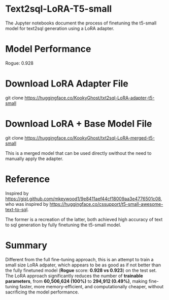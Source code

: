 # Text2sql-LoRA-T5-small
The Jupyter notebooks document the process of finetuning the t5-small model for text2sql generation using a LoRA adapter.

# Model Performance
Rogue: 0.928

# Download LoRA Adapter File
git clone https://huggingface.co/KookyGhost/txt2sql-LoRA-adapter-t5-small

# Download LoRA + Base Model File 
git clone https://huggingface.co/KookyGhost/txt2sql-LoRA-merged-t5-small

This is a merged model that can be used directly swithout the need to manually apply the adapter.

# Reference
Inspired by https://gist.github.com/mkeywood1/9e8411aef44cf18009aa3e4776501c08, who was inspired by https://huggingface.co/cssupport/t5-small-awesome-text-to-sql.

The former is a recreation of the latter, both achieved high accuracy of text to sql generation by fully finetuning the t5-small model.

# Summary
Different from the full fine-tuning approach, this is an attempt to train a small size LoRA adpater, which appears to be as good as if not better than the fully finetuned model (**Rogue** score: **0.928 vs 0.923**) on the test set. The LoRA approach significantly reduces the number of **trainable parameters**, from **60,506,624 (100%)** to **294,912 (0.49%)**, making fine-tuning faster, more memory-efficient, and computationally cheaper, without sacrificing the model performance.

